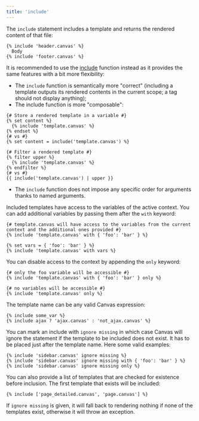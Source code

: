 ```yaml
---
title: 'include'
---
```


The `include` statement includes a template and returns the rendered content of that file:

```twig {% process=false %}
{% include 'header.canvas' %}
  Body
{% include 'footer.canvas' %}
```

It is recommended to use the [include](/docs/canvas/functions/include) function instead as it provides the same features with a bit more flexibility:

- The `include` function is semantically more "correct" (including a template outputs its rendered contents in the current scope; a tag should not display anything);
- The include function is more "composable":

```twig {% process=false %}
{# Store a rendered template in a variable #}
{% set content %}
  {% include 'template.canvas' %}
{% endset %}
{# vs #}
{% set content = include('template.canvas') %}

{# Filter a rendered template #}
{% filter upper %}
  {% include 'template.canvas' %}
{% endfilter %}
{# vs #}
{{ include('template.canvas') | upper }}
```

- The `include` function does not impose any specific order for arguments thanks to named arguments.

Included templates have access to the variables of the active context. You can add additional variables by passing them after the `with` keyword:

```twig {% process=false %}
{# template.canvas will have access to the variables from the current context and the additional ones provided #}
{% include 'template.canvas' with { 'foo': 'bar' } %}

{% set vars = { 'foo': 'bar' } %}
{% include 'template.canvas' with vars %}
```

You can disable access to the context by appending the `only` keyword:

```twig {% process=false %}
{# only the foo variable will be accessible #}
{% include 'template.canvas' with { 'foo': 'bar' } only %}
```

```twig {% process=false %}
{# no variables will be accessible #}
{% include 'template.canvas' only %}
```

The template name can be any valid Canvas expression:

```twig {% process=false %}
{% include some_var %}
{% include ajax ? 'ajax.canvas' : 'not_ajax.canvas' %}
```

You can mark an include with `ignore missing` in which case Canvas will ignore the statement if the template to be included does not exist. It has to be placed just after the template name. Here some valid examples:

```twig {% process=false %}
{% include 'sidebar.canvas' ignore missing %}
{% include 'sidebar.canvas' ignore missing with { 'foo': 'bar' } %}
{% include 'sidebar.canvas' ignore missing only %}
```

You can also provide a list of templates that are checked for existence before inclusion. The first template that exists will be included:

```twig {% process=false %}
{% include ['page_detailed.canvas', 'page.canvas'] %}
```

If `ignore missing` is given, it will fall back to rendering nothing if none of the templates exist, otherwise it will throw an exception.
